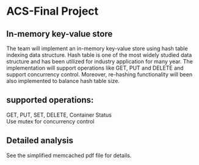 # ACS-Final Project
## In-memory key-value store
The team will implement an in-memory key-value store using hash table indexing data structure. Hash table is one of the most widely studied data structure and has been utilized for industry application for many year. The implementation will support operations like GET, PUT and DELETE and support concurrency control. Moreover, re-hashing functionality will been
also implemented to balance hash table size.
## supported operations:
  GET, PUT, SET, DELETE, Container Status  
  Use mutex for concurrency control 
## Detailed analysis
  See the simplified memcached pdf file for details.
